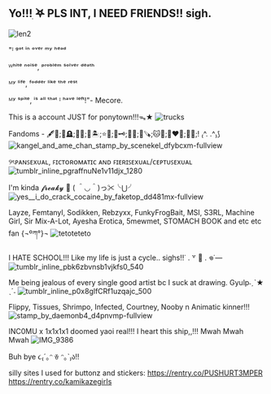 ## Yo!!!ִ ࣪𖤐 PLS INT, I NEED FRIENDS!! sigh.
![len2](https://github.com/user-attachments/assets/63ce6ce7-544b-4e06-8dc7-33427e29ba5a)

"ᴵ ᵍᵒᵗ ⁱⁿ ᵒᵛᵉʳ ᵐʸ ʰᵉᵃᵈ

ᵂʰⁱᵗᵉ ⁿᵒⁱˢᵉ, ᵖʳᵒᵇˡᵉᵐ ˢᵒˡᵛᵉʳ ᵈᵉᵃᵗʰ

ᴹʸ ˡⁱᶠᵉ, ᶠᵒᵈᵈᵉʳ ˡⁱᵏᵉ ᵗʰᵉ ʳᵉˢᵗ

ᴹʸ ˢᵖⁱᵗᵉ, ⁱˢ ᵃˡˡ ᵗʰᵃᵗ ᴵ ʰᵃᵛᵉ ˡᵉᶠᵗ!"- Mecore.

This is a account JUST for ponytown!!!ᯓ★
![trucks](https://github.com/user-attachments/assets/ff99474c-396c-44b7-afb0-f4b5878c1a5e)

Fandoms - 🖋️🎀;🔦🪦;🦊🩷;💭🏝️;⭐🦖;🍷🗝️;👑🍪;🌳🪚;🐱🌈;💚❤️💛;🌿🌂;! ₍^. .^₎⟆
![kangel_and_ame_chan_stamp_by_scenekel_dfybcxm-fullview](https://github.com/user-attachments/assets/a341656f-b778-42fb-b11f-5088add14e72)

୨ৎᴘᴀɴꜱᴇxᴜᴀʟ, ꜰɪᴄᴛᴏʀᴏᴍᴀᴛɪᴄ ᴀɴᴅ ꜰɪᴇʀɪꜱᴇxᴜᴀʟ/ᴄᴇᴘᴛᴜꜱᴇxᴜᴀʟ
![tumblr_inline_pgraffnuNe1v11djx_1280](https://github.com/user-attachments/assets/430f1807-4db3-4399-acfa-9a793898a4f9)

I'm kinda 𝓯𝓻𝓮𝓪𝓴𝔂 👅 ( ＾◡＾)っ✂╰⋃╯
![yes__i_do_crack_cocaine_by_faketop_dd481mx-fullview](https://github.com/user-attachments/assets/d21f3d82-917e-4139-b85c-3fb7c18fc63e)

Layze, Femtanyl, Sodikken, Rebzyxx, FunkyFrogBait, MSI, S3RL, Machine Girl, Sir Mix-A-Lot, Ayesha Erotica, 5mewmet, STOMACH BOOK and etc etc fan {¬ºཀ°}¬
 ![tetoteteto](https://github.com/user-attachments/assets/24acbcff-4384-4ba0-a8f4-31d143ac581b)

I HATE SCHOOL!!! Like my life is just a cycle.. sighs!!˙ . ꒷ 🍰 . 𖦹˙—
![tumblr_inline_pbk6zbvnsb1vjkfs0_540](https://github.com/user-attachments/assets/8d4a74ac-cb7f-42da-94ae-ac93dec5452f)

Me being jealous of every single good artist bc I suck at drawing. Gyulp˗ˏˋ★ ˎˊ˗ 
![tumblr_inline_p0x8glfCRf1uzqajc_500](https://github.com/user-attachments/assets/654e1cf8-1646-49a2-bd7c-0d7f7e2632d6)

Flippy, Tissues, Shrimpo, Infected, Courtney, Nooby n Animatic kinner!!! 
![stamp_by_daemonb4_d4pnvmp-fullview](https://github.com/user-attachments/assets/41c43536-486f-4b4a-b5bb-19663f3e5985)


INC0MU x 1x1x1x1 doomed yaoi real!!! I heart this ship,,!!! Mwah Mwah Mwah
![IMG_9386](https://github.com/user-attachments/assets/3d307d15-4d91-4cc5-88ae-5b3c9ab76636)

Buh bye ૮₍´｡ᵔ ꈊ ᵔ｡`₎ა!!

silly sites I used for buttonz and stickers: https://rentry.co/PUSHURT3MPER https://rentry.co/kamikazegirIs
<!--
**Bleh-OuO/Bleh-OuO** is a ✨ _special_ ✨ repository because its `README.md` (this file) appears on your GitHub profile.

Here are some ideas to get you started:

- 🔭 I’m currently working on ...
- 🌱 I’m currently learning ...
- 👯 I’m looking to collaborate on ...
- 🤔 I’m looking for help with ...![tumblr_inline_pgraffnuNe1v11djx_1280](https://github.com/user-attachments/assets/61b7a5e1-afcf-4a21-b68d-2e2259d1be34)

- 💬 Ask me about ...
- 📫 How to reach me: ...
- 😄 Pronouns: ...
- ⚡ Fun fact: ...
-->
